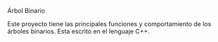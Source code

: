 Árbol Binario

Este proyecto tiene las principales funciones y comportamiento de los árboles binarios. Esta escrito en el lenguaje C++.